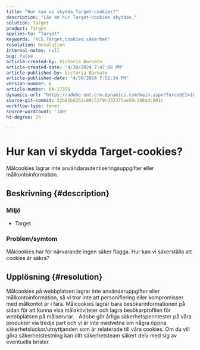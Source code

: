 ```yaml
---
title: "Hur kan vi skydda Target-cookies?"
description: "Läs om hur Target-cookies skyddas."
solution: Target
product: Target
applies-to: "Target"
keywords: "KCS,Target,cookies,säkerhet"
resolution: Resolution
internal-notes: null
bug: false
article-created-by: Victoria Barnato
article-created-date: "4/30/2024 7:47:08 PM"
article-published-by: Victoria Barnato
article-published-date: "4/30/2024 7:51:34 PM"
version-number: 6
article-number: KA-17356
dynamics-url: "https://adobe-ent.crm.dynamics.com/main.aspx?forceUCI=1&pagetype=entityrecord&etn=knowledgearticle&id=978b596c-2a07-ef11-9f8a-6045bd0a08d9"
source-git-commit: 32b81bd262c89c5379cd32375ae50c198adc801c
workflow-type: tm+mt
source-wordcount: '149'
ht-degree: 2%

---
```


# Hur kan vi skydda Target-cookies?


Målcookies lagrar inte användarautentiseringsuppgifter eller målkontoinformation.

## Beskrivning {#description}


### <b>Miljö</b>

- Target




### <b>Problem/symtom</b>

Målcookies har för närvarande ingen säker flagga. Hur kan vi säkerställa att cookies är säkra?


## Upplösning {#resolution}


Målcookies på webbplatsen lagrar inte användaruppgifter eller målkontoinformation, så vi tror inte att personifiering eller kompromisser med målkontot är i fara. Målcookies lagrar bara besökarinformationen på sidan för att kunna visa målaktiviteter och lagra besökarprofilen för webbplatsen på målservrar.
 
Adobe gör årliga säkerhetspenntester på våra produkter via tredje part och vi är inte medvetna om några öppna säkerhetsluckor/utnyttjanden som är relaterade till våra cookies. Om du vill göra säkerhetstestning kan ditt säkerhetsteam säkert dela med sig av eventuella brister.
